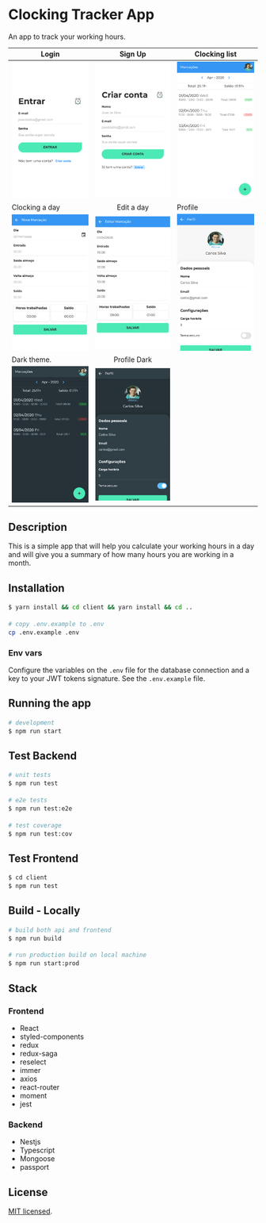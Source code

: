 # Clocking Tracker App

An app to track your working hours.

| Login         | Sign Up              | Clocking list   |
| --------------|:--------------------:| --------------- |
| <img src="docs/screenshots/login.png" width=200 /> | <img src="docs/screenshots/signup.png" width=200 /> | <img src="docs/screenshots/clocking-list.png" width=200 /> |
| Clocking a day | Edit a day          | Profile         |
| <img src="docs/screenshots/create-clock.png" width=200 /> | <img src="docs/screenshots/edit-clocking.png" width=200 /> | <img src="docs/screenshots/edit-profile.png" width=200 /> |
| Dark theme.    | Profile Dark         |
| <img src="docs/screenshots/dark-theme-clocking.png" width=200 /> | <img src="docs/screenshots/dark-theme-profile.png" width=200 />

## Description

This is a simple app that will help you calculate your working hours in a day
and will give you a summary of how many hours you are working in a month.

## Installation

```bash
$ yarn install && cd client && yarn install && cd ..

# copy .env.example to .env
cp .env.example .env
```

### Env vars

Configure the variables on the `.env` file for the database connection and a key
to your JWT tokens signature. See the `.env.example` file.

## Running the app

```bash
# development
$ npm run start
```

## Test Backend

```bash
# unit tests
$ npm run test

# e2e tests
$ npm run test:e2e

# test coverage
$ npm run test:cov
```

## Test Frontend

```bash
$ cd client
$ npm run test
```

## Build - Locally

```bash
# build both api and frontend
$ npm run build

# run production build on local machine
$ npm run start:prod
```

## Stack

### Frontend

- React
- styled-components
- redux
- redux-saga
- reselect
- immer
- axios
- react-router
- moment
- jest

### Backend

- Nestjs
- Typescript
- Mongoose
- passport

## License

[MIT licensed](LICENSE).

